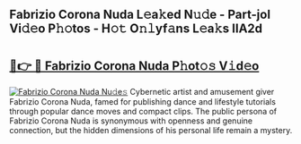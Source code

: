 ## Fabrizio Corona Nuda L𝚎a𝚔ed N𝚞𝚍e - Part-jol Vi𝚍𝚎o P𝚑𝚘tos - H𝚘𝚝 O𝚗𝚕yf𝚊ns L𝚎a𝚔s IIA2d

# <h2><a href="http://kf19d7.oniu.top/?m=Fabrizio+Corona+Nuda">🔗👉 🔴 Fabrizio Corona Nuda P𝚑ot𝚘𝚜 V𝚒d𝚎o</a></h2>

[![Fabrizio Corona Nuda Nu𝚍e𝚜](https://i.imgur.com/0qMVB7G.gif)](http://kf19d7.oniu.top/?m=Fabrizio+Corona+Nuda)
Cybernetic artist and amusement giver Fabrizio Corona Nuda, famed for publishing dance and lifestyle tutorials through popular dance moves and compact clips. The public persona of Fabrizio Corona Nuda is synonymous with openness and genuine connection, but the hidden dimensions of his personal life remain a mystery.  
